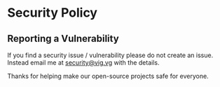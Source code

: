 # Security Policy
 
## Reporting a Vulnerability

If you find a security issue / vulnerability please do not create an issue. Instead email me at [security@vig.vg](security@vig.vg) with the details.

Thanks for helping make our open-source projects safe for everyone.
